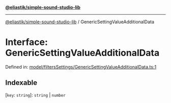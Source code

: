 [**@eliastik/simple-sound-studio-lib**](../README.md)

***

[@eliastik/simple-sound-studio-lib](../README.md) / GenericSettingValueAdditionalData

# Interface: GenericSettingValueAdditionalData

Defined in: [model/filtersSettings/GenericSettingValueAdditionalData.ts:1](https://github.com/Eliastik/simple-sound-studio-lib/blob/1b0af6576bd7ecf35cd2f9871e987be9d83e1729/lib/model/filtersSettings/GenericSettingValueAdditionalData.ts#L1)

## Indexable

\[`key`: `string`\]: `string` \| `number`
